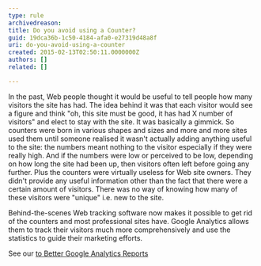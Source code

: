 ```yaml
---
type: rule
archivedreason: 
title: Do you avoid using a Counter?
guid: 19dca36b-1c50-4184-afa0-e27319d48a8f
uri: do-you-avoid-using-a-counter
created: 2015-02-13T02:50:11.0000000Z
authors: []
related: []

---
```



<p>
   In the past, Web people thought it would be useful to tell people how many visitors
   the site has had. The idea behind it was that each visitor would see a figure and
   think &quot;oh, this site must be good, it has had X number of visitors&quot; and elect to
   stay with the site. It was basically a gimmick. So counters were born in various
   shapes and sizes and more and more sites used them until someone realised it wasn't
   actually adding anything useful to the site&#58; the numbers meant nothing to the visitor
   especially if they were really high. And if the numbers were low or perceived to
   be low, depending on how long the site had been up, then visitors often left before
   going any further. Plus the counters were virtually useless for Web site owners.
   They didn't provide any useful information other than the fact that there were a
   certain amount of visitors. There was no way of knowing how many of these visitors
   were &quot;unique&quot; i.e. new to the site.
  </p><p>
   Behind-the-scenes Web tracking software now makes it possible to get 
rid of the
   counters and most professional sites have. Google Analytics allows 
them to track their visitors much more comprehensively and use the
   statistics to guide their marketing efforts.</p><p>See our <a href="/WebSites/RulestoBetterGoogleAnalyticsReports/Pages/default.aspx"> to Better Google Analytics Reports</a></p>
<br><excerpt class='endintro'></excerpt><br>




